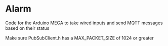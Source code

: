 # Alarm
Code for the Arduino MEGA to take wired inputs and send MQTT messages based on their status

Make sure PubSubClient.h has a MAX_PACKET_SIZE of 1024 or greater
